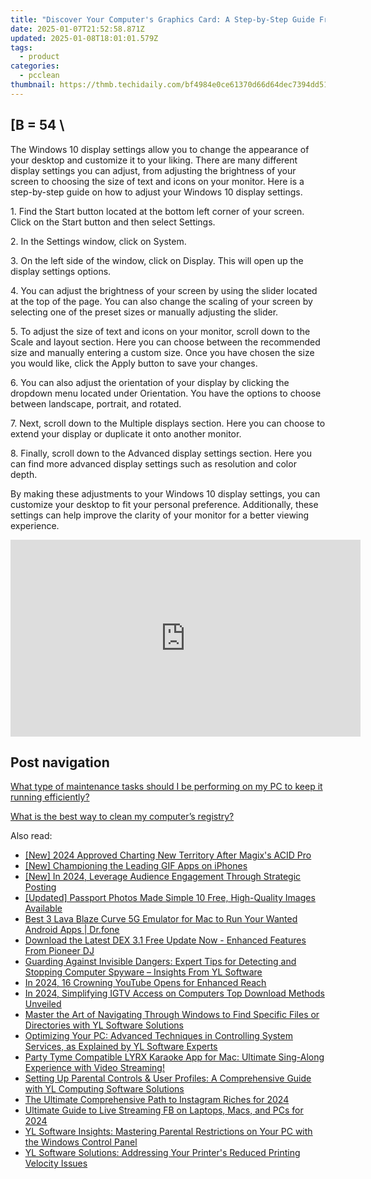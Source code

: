 ```yaml
---
title: "Discover Your Computer's Graphics Card: A Step-by-Step Guide From YL Computing"
date: 2025-01-07T21:52:58.871Z
updated: 2025-01-08T18:01:01.579Z
tags:
  - product
categories:
  - pcclean
thumbnail: https://thmb.techidaily.com/bf4984e0ce61370d66d64dec7394dd5194f1497b8dcd59101ee95e0bac57c052.jpg
---
```


## \[B = 54 \

The Windows 10 display settings allow you to change the appearance of your desktop and customize it to your liking. There are many different display settings you can adjust, from adjusting the brightness of your screen to choosing the size of text and icons on your monitor. Here is a step-by-step guide on how to adjust your Windows 10 display settings. 

1\. Find the Start button located at the bottom left corner of your screen. Click on the Start button and then select Settings.

2\. In the Settings window, click on System.

3\. On the left side of the window, click on Display. This will open up the display settings options. 

4\. You can adjust the brightness of your screen by using the slider located at the top of the page. You can also change the scaling of your screen by selecting one of the preset sizes or manually adjusting the slider.

5\. To adjust the size of text and icons on your monitor, scroll down to the Scale and layout section. Here you can choose between the recommended size and manually entering a custom size. Once you have chosen the size you would like, click the Apply button to save your changes.

6\. You can also adjust the orientation of your display by clicking the dropdown menu located under Orientation. You have the options to choose between landscape, portrait, and rotated.

7\. Next, scroll down to the Multiple displays section. Here you can choose to extend your display or duplicate it onto another monitor.

8\. Finally, scroll down to the Advanced display settings section. Here you can find more advanced display settings such as resolution and color depth. 

By making these adjustments to your Windows 10 display settings, you can customize your desktop to fit your personal preference. Additionally, these settings can help improve the clarity of your monitor for a better viewing experience.

<!-- affiliate ads begin -->
<iframe width="560" height="315" src="https://www.youtube.com/embed/lxv4NM-89CU?si=Uj5rOkhrwZ_6QIuW" title="YouTube video player" frameborder="0" allow="accelerometer; autoplay; clipboard-write; encrypted-media; gyroscope; picture-in-picture; web-share" referrerpolicy="strict-origin-when-cross-origin" allowfullscreen></iframe>
<!-- affiliate ads end -->

## Post navigation

[What type of maintenance tasks should I be performing on my PC to keep it running efficiently?](https://tools.techidaily.com/pcclean/products/)

[What is the best way to clean my computer’s registry?](https://tools.techidaily.com/pcclean/products/)

<ins class="adsbygoogle"
     style="display:block"
     data-ad-format="autorelaxed"
     data-ad-client="ca-pub-7571918770474297"
     data-ad-slot="1223367746"></ins>

<ins class="adsbygoogle"
     style="display:block"
     data-ad-client="ca-pub-7571918770474297"
     data-ad-slot="8358498916"
     data-ad-format="auto"
     data-full-width-responsive="true"></ins>

<span class="atpl-alsoreadstyle">Also read:</span>
<div><ul>
<li><a href="https://article-tips.techidaily.com/new-2024-approved-charting-new-territory-after-magixs-acid-pro/"><u>[New] 2024 Approved Charting New Territory After Magix's ACID Pro</u></a></li>
<li><a href="https://extra-tips.techidaily.com/new-championing-the-leading-gif-apps-on-iphones/"><u>[New] Championing the Leading GIF Apps on iPhones</u></a></li>
<li><a href="https://youtube-lab.techidaily.com/n-2024-leverage-audience-engagement-through-strategic-posting/"><u>[New] In 2024, Leverage Audience Engagement Through Strategic Posting</u></a></li>
<li><a href="https://fox-links.techidaily.com/updated-passport-photos-made-simple-10-free-high-quality-images-available/"><u>[Updated] Passport Photos Made Simple 10 Free, High-Quality Images Available</u></a></li>
<li><a href="https://screen-mirror.techidaily.com/best-3-lava-blaze-curve-5g-emulator-for-mac-to-run-your-wanted-android-apps-drfone-by-drfone-android/"><u>Best 3 Lava Blaze Curve 5G Emulator for Mac to Run Your Wanted Android Apps | Dr.fone</u></a></li>
<li><a href="https://win-hot.techidaily.com/download-the-latest-dex-31-free-update-now-enhanced-features-from-pioneer-dj/"><u>Download the Latest DEX 3.1 Free Update Now - Enhanced Features From Pioneer DJ</u></a></li>
<li><a href="https://win-hot.techidaily.com/guarding-against-invisible-dangers-expert-tips-for-detecting-and-stopping-computer-spyware-insights-from-yl-software/"><u>Guarding Against Invisible Dangers: Expert Tips for Detecting and Stopping Computer Spyware – Insights From YL Software</u></a></li>
<li><a href="https://youtube-clips.techidaily.com/in-2024-16-crowning-youtube-opens-for-enhanced-reach/"><u>In 2024, 16 Crowning YouTube Opens for Enhanced Reach</u></a></li>
<li><a href="https://instagram-clips.techidaily.com/in-2024-simplifying-igtv-access-on-computers-top-download-methods-unveiled/"><u>In 2024, Simplifying IGTV Access on Computers Top Download Methods Unveiled</u></a></li>
<li><a href="https://win-hot.techidaily.com/master-the-art-of-navigating-through-windows-to-find-specific-files-or-directories-with-yl-software-solutions/"><u>Master the Art of Navigating Through Windows to Find Specific Files or Directories with YL Software Solutions</u></a></li>
<li><a href="https://win-hot.techidaily.com/optimizing-your-pc-advanced-techniques-in-controlling-system-services-as-explained-by-yl-software-experts/"><u>Optimizing Your PC: Advanced Techniques in Controlling System Services, as Explained by YL Software Experts</u></a></li>
<li><a href="https://win-hot.techidaily.com/party-tyme-compatible-lyrx-karaoke-app-for-mac-ultimate-sing-along-experience-with-video-streaming/"><u>Party Tyme Compatible LYRX Karaoke App for Mac: Ultimate Sing-Along Experience with Video Streaming!</u></a></li>
<li><a href="https://win-hot.techidaily.com/setting-up-parental-controls-and-user-profiles-a-comprehensive-guide-with-yl-computing-software-solutions/"><u>Setting Up Parental Controls & User Profiles: A Comprehensive Guide with YL Computing Software Solutions</u></a></li>
<li><a href="https://instagram-videos.techidaily.com/the-ultimate-comprehensive-path-to-instagram-riches-for-2024/"><u>The Ultimate Comprehensive Path to Instagram Riches for 2024</u></a></li>
<li><a href="https://facebook-video-content.techidaily.com/ultimate-guide-to-live-streaming-fb-on-laptops-macs-and-pcs-for-2024/"><u>Ultimate Guide to Live Streaming FB on Laptops, Macs, and PCs for 2024</u></a></li>
<li><a href="https://win-hot.techidaily.com/yl-software-insights-mastering-parental-restrictions-on-your-pc-with-the-windows-control-panel/"><u>YL Software Insights: Mastering Parental Restrictions on Your PC with the Windows Control Panel</u></a></li>
<li><a href="https://win-hot.techidaily.com/yl-software-solutions-addressing-your-printers-reduced-printing-velocity-issues/"><u>YL Software Solutions: Addressing Your Printer's Reduced Printing Velocity Issues</u></a></li>
</ul></div>

